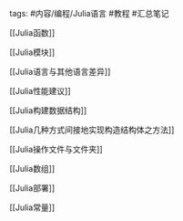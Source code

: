 tags: #内容/编程/Julia语言 
#教程 
#汇总笔记






[[Julia函数]]

[[Julia模块]]

[[Julia语言与其他语言差异]]

[[Julia性能建议]]

[[Julia构建数据结构]]

[[Julia几种方式间接地实现构造结构体之方法]]

[[Julia操作文件与文件夹]]

[[Julia数组]]

[[Julia部署]]

[[Julia常量]]



